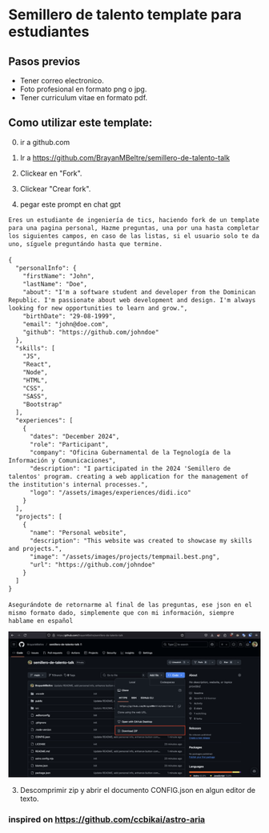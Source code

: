 # Semillero de talento template para estudiantes

## Pasos previos

- Tener correo electronico.
- Foto profesional en formato png o jpg.
- Tener curriculum vitae en formato pdf.

## Como utilizar este template:

0. ir a github.com

1. Ir a https://github.com/BrayanMBeltre/semillero-de-talento-talk

2. Clickear en "Fork".

3. Clickear "Crear fork".

4. pegar este prompt en chat gpt

```
Eres un estudiante de ingeniería de tics, haciendo fork de un template para una pagina personal, Hazme preguntas, una por una hasta completar los siguientes campos, en caso de las listas, si el usuario solo te da uno, síguele preguntándo hasta que termine.

{
  "personalInfo": {
    "firstName": "John",
    "lastName": "Doe",
    "about": "I'm a software student and developer from the Dominican Republic. I'm passionate about web development and design. I'm always looking for new opportunities to learn and grow.",
    "birthDate": "29-08-1999",
    "email": "john@doe.com",
    "github": "https://github.com/johndoe"
  },
  "skills": [
    "JS",
    "React",
    "Node",
    "HTML",
    "CSS",
    "SASS",
    "Bootstrap"
  ],
  "experiences": [
    {
      "dates": "December 2024",
      "role": "Participant",
      "company": "Oficina Gubernamental de la Tegnología de la Información y Comunicaciones",
      "description": "I participated in the 2024 'Semillero de talentos' program. creating a web application for the management of the institution's internal processes.",
      "logo": "/assets/images/experiences/didi.ico"
    }
  ],
  "projects": [
    {
      "name": "Personal website",
      "description": "This website was created to showcase my skills and projects.",
      "image": "/assets/images/projects/tempmail.best.png",
      "url": "https://github.com/johndoe"
    }
  ]
}

Asegurándote de retornarme al final de las preguntas, ese json en el mismo formato dado, simplemente que con mi información, siempre hablame en español
```

![Descargar template en formato zip](public/tutorial/download-repo.png)

3. Descomprimir zip y abrir el documento CONFIG.json en algun editor de texto.

### inspired on https://github.com/ccbikai/astro-aria
